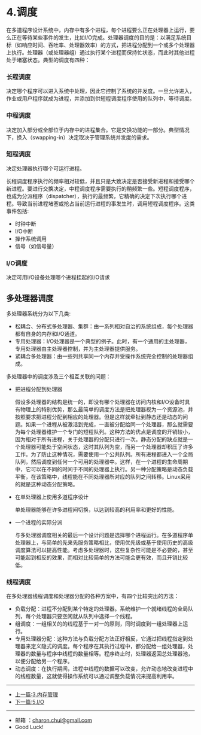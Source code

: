 # 4.调度



在多道程序设计系统中，内存中有多个进程，每个进程要么正在处理器上运行，要么正在等待某些事件的发生，比如I/O完成。处理器调度的目的是：以满足系统目标（如响应时间、吞吐率、处理器效率）的方式，把进程分配到一个或多个处理器上执行。处理器（或处理器组）通过执行某个进程而保持忙状态，而此时其他进程处于堵塞状态。典型的调度有四种： 

### 长程调度

决定哪个程序可以进入系统中处理，因此它控制了系统的并发度。一旦允许进入，作业或用户程序就成为进程，并添加到供短程调度程序使用的队列中，等待调度。



### 中程调度

决定加入部分或全部位于内存中的进程集合。它是交换功能的一部分。典型情况下，换入（swapping-in）决定取决于管理系统并发度的需求。



### 短程调度

决定处理器执行哪个可运行进程。

长程调度程序执行的频率相对较低，并且只是大致决定是否接受新进程和接受哪个新进程。要进行交换决定，中程调度程序需要执行的稍频繁一些。短程调度程序，也成为分派程序（dispatcher），执行的最频繁，它精确的决定下次执行哪个进程。导致当前进程堵塞或抢占当前运行进程的事发生时，调用短程调度程序。这类事件包括: 

- 时钟中断
- I/O中断
- 操作系统调用
- 信号（如信号量）



### I/O调度

决定可用I/O设备处理哪个进程挂起的I/O请求



## 多处理器调度



多处理器系统分为以下几类: 

- 松耦合、分布式多处理器、集群：由一系列相对自治的系统组成，每个处理器都有自身的内存和I/O通道。
- 专用处理器：I/O处理器是一个典型的例子。此时，有一个通用的主处理器，专用处理器由主处理器控制，并为主处理器提供服务。
- 紧耦合多处理器：由一些列共享同一个内存并受操作系统完全控制的处理器组成。



多处理器中的调度涉及三个相互关联的问题： 

- 把进程分配到处理器

    假设多处理器的结构是统一的，即没有哪个处理器在访问内核和I/O设备时具有物理上的特别优势，那么最简单的调度方法是把处理器视为一个资源池，并按照要求把进程分配到相应的处理器。但是这样就牵扯到静态还是动态的问题。如果一个进程从被激活到完成，一直被分配给同一个处理器，那么就需要为每个处理器维护一个专门的短程队列。这种方法的优点是调度的开销较小，因为相对于所有进程，关于处理器的分配只进行一次。静态分配的缺点就是一个处理器可能处于空闲状态，这时其队列为空，而另一个处理器却积压了许多工作。为了防止这种情况，需要使用一个公共队列。所有进程都进入一个全局队列，然后调度到任何一个可用的处理器中。这样，在一个进程的生命周期中，它可以在不同的时间于不同的处理器上执行。另一种分配策略是动态负载平衡，在该策略中，线程能在不同处理器所对应的队列之间转移。Linux采用的就是这种动态分配策略。

    

- 在单处理器上使用多道程序设计

    单处理器能够在许多进程间切换，以达到较高的利用率和更好的性能。

- 一个进程的实际分派

    与多处理器调度相关的最后一个设计问题是选择哪个进程运行。在多道程序单处理器上，与简单的先来先服务策略相比，使用优先级或基于使用历史的高级调度算法可以提高性能。考虑多处理器时，这些复杂性可能是不必要的，甚至可能起到相反的效果，而相对比较简单的方法可能会更有效，而且开销比较低。





### 线程调度

在多处理器线程调度和处理器分配的各种方案中，有四个比较突出的方法：

- 负载分配：进程不分配到某个特定的处理器。系统维护一个就绪线程的全局队列，每个处理器只要空闲就从队列中选择一个线程。
- 组调度：一组相关的的线程基于一对一的原则，同时调度到一组处理器上运行。
- 专用处理器分配：这种方法与负载分配方法正好相反，它通过把线程指定到处理器来定义隐式的调度。每个程序在其执行过程中，都分配给一组处理器，处理器的数量与程序中线程的数量相等。程序终止时，处理器返回总处理器池，以便分配给另一个程序。
- 动态调度：在执行期间，进程中线程的数据可以改变，允许动态地改变进程中的线程数量，这就使得操作系统可以通过调整负载情况来提高利用率。



---



- [上一篇:3.内存管理](./OperatingSystem/3.%E5%86%85%E5%AD%98%E7%AE%A1%E7%90%86.md)
- [下一篇:5.I/O](./OperatingSystem/5.I:O.md)


---

- 邮箱 ：charon.chui@gmail.com  
- Good Luck! 
